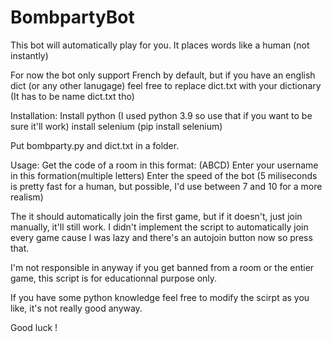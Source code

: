 # BombpartyBot
This bot will automatically play for you. It places words like a human (not instantly) 


For now the bot only support French by default, but if you have an english dict (or any other lanugage) feel free to replace dict.txt with your dictionary (It has to be name dict.txt tho)

Installation:
Install python (I used python 3.9 so use that if you want to be sure it'll work)
install selenium (pip install selenium)

Put bombparty.py and dict.txt in a folder.

Usage:
Get the code of a room in this format: (ABCD)
Enter your username in this formation(multiple letters)
Enter the speed of the bot (5 miliseconds is pretty fast for a human, but possible, I'd use between 7 and 10 for a more realism)

The it should automatically join the first game, but if it doesn't, just join manually, it'll still work. 
I didn't implement the script to automatically join every game cause I was lazy and there's an autojoin button now so press that.

I'm not responsible in anyway if you get banned from a room or the entier game, this script is for educationnal purpose only.

If you have some python knowledge feel free to modify the scirpt as you like, it's not really good anyway. 

Good luck !
